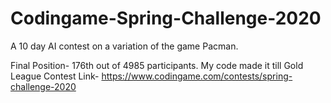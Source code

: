 # Codingame-Spring-Challenge-2020

A 10 day AI contest on a variation of the game Pacman.

Final Position- 176th out of 4985 participants. My code made it till Gold League
Contest Link- https://www.codingame.com/contests/spring-challenge-2020
